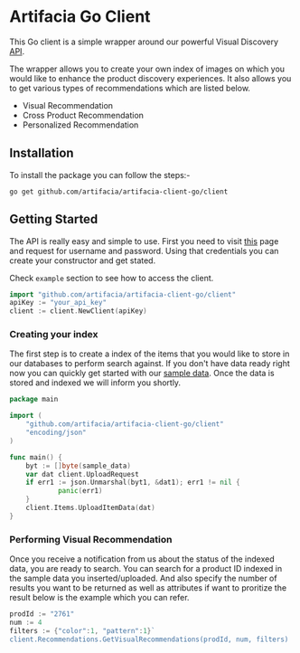 # Artifacia Go Client

This Go client is a simple wrapper around our powerful Visual Discovery [API](http://docs.artifacia.com/).

The wrapper allows you to create your own index of images on which you would like to enhance the product discovery experiences. It also allows you to get various types of recommendations which are listed below.

* Visual Recommendation
* Cross Product Recommendation
* Personalized Recommendation

## Installation

To install the package you can follow the steps:-

```
go get github.com/artifacia/artifacia-client-go/client
```

## Getting Started

The API is really easy and simple to use. First you need to visit [this](http://www.artifacia.com/requestaccess/) page and request for username and password. Using that credentials you can create your constructor and get stated.

Check `example` section to see how to access the client.

```go
import "github.com/artifacia/artifacia-client-go/client"
apiKey := "your_api_key"
client := client.NewClient(apiKey)
```

### Creating your index
The first step is to create a index of the items that you would like to store in our databases to perform search against. If you don't have data ready right now you can quickly get started with our [sample data](https://github.com/artifacia/artifacia-client-python/blob/master/sample_data.json). Once the data is stored and indexed we will inform you shortly.

```go
package main

import (
	"github.com/artifacia/artifacia-client-go/client"
	"encoding/json"
)

func main() {
	byt := []byte(sample_data)
	var dat client.UploadRequest
	if err1 := json.Unmarshal(byt1, &dat1); err1 != nil {
	        panic(err1)
	}	
	client.Items.UploadItemData(dat)
}
```

### Performing Visual Recommendation
Once you receive a notification from us about the status of the indexed data, you are ready to search.
You can search for a product ID indexed in the sample data you inserted/uploaded. And also specify the number of results you want to be returned as well as attributes if want to proritize the result below is the example which you can refer.

```go
prodId := "2761"
num := 4
filters := {"color":1, "pattern":1}`
client.Recommendations.GetVisualRecommendations(prodId, num, filters)
```
